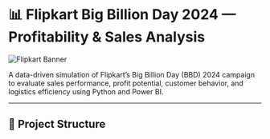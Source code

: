 # 📊 Flipkart Big Billion Day 2024 — Profitability & Sales Analysis

![Flipkart Banner]((https://www.techspecs.info/blog/wp-content/uploads/2024/09/Flipkart-Big-Billion-Days-Sale-2024-Dates-Shopping-Tips-and-Discounts-Offers-for-Premium-and-Plus-Members.jpg))

A data-driven simulation of Flipkart’s Big Billion Day (BBD) 2024 campaign to evaluate sales performance, profit potential, customer behavior, and logistics efficiency using Python and Power BI.

---

## 📁 Project Structure

